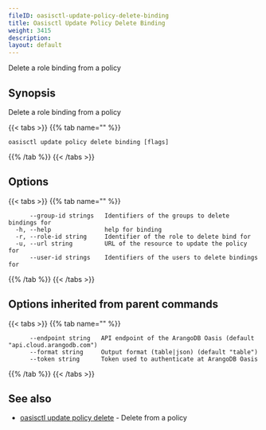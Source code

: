 ```yaml
---
fileID: oasisctl-update-policy-delete-binding
title: Oasisctl Update Policy Delete Binding
weight: 3415
description: 
layout: default
---
```

Delete a role binding from a policy

## Synopsis

Delete a role binding from a policy

{{< tabs >}}
{{% tab name="" %}}
```
oasisctl update policy delete binding [flags]
```
{{% /tab %}}
{{< /tabs >}}

## Options

{{< tabs >}}
{{% tab name="" %}}
```
      --group-id strings   Identifiers of the groups to delete bindings for
  -h, --help               help for binding
  -r, --role-id string     Identifier of the role to delete bind for
  -u, --url string         URL of the resource to update the policy for
      --user-id strings    Identifiers of the users to delete bindings for
```
{{% /tab %}}
{{< /tabs >}}

## Options inherited from parent commands

{{< tabs >}}
{{% tab name="" %}}
```
      --endpoint string   API endpoint of the ArangoDB Oasis (default "api.cloud.arangodb.com")
      --format string     Output format (table|json) (default "table")
      --token string      Token used to authenticate at ArangoDB Oasis
```
{{% /tab %}}
{{< /tabs >}}

## See also

* [oasisctl update policy delete](oasisctl-update-policy-delete)	 - Delete from a policy

